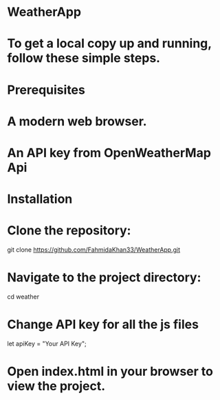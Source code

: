 # WeatherApp
# To get a local copy up and running, follow these simple steps.

# Prerequisites
# A modern web browser.
# An API key from OpenWeatherMap Api
# Installation
# Clone the repository:
 git clone https://github.com/FahmidaKhan33/WeatherApp.git
# Navigate to the project directory:
cd weather
# Change API key for all the js files
 let apiKey = "Your API Key";
# Open index.html in your browser to view the project.

